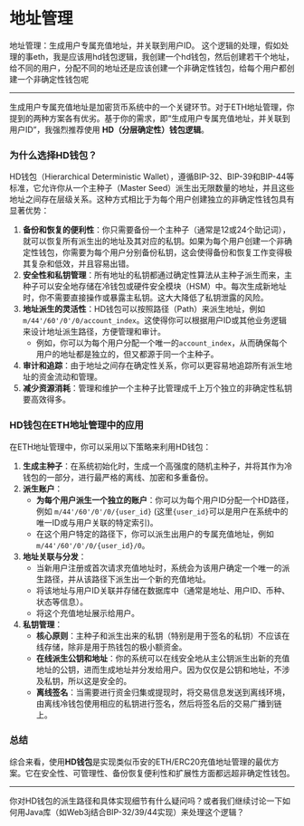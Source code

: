 # 地址管理
地址管理：生成用户专属充值地址，并关联到用户ID。 这个逻辑的处理，假如处理的事eth，我是应该用hd钱包逻辑，我创建一个hd钱包，然后创建若干个地址，给不同的用户，分配不同的地址还是应该创建一个非确定性钱包，给每个用户都创建一个非确定性钱包呢

---

生成用户专属充值地址是加密货币系统中的一个关键环节。对于ETH地址管理，你提到的两种方案各有优劣。基于你的需求，即“生成用户专属充值地址，并关联到用户ID”，我强烈推荐使用 **HD（分层确定性）钱包逻辑**。

### 为什么选择HD钱包？

HD钱包（Hierarchical Deterministic Wallet），遵循BIP-32、BIP-39和BIP-44等标准，它允许你从一个主种子（Master Seed）派生出无限数量的地址，并且这些地址之间存在层级关系。这种方式相比于为每个用户创建独立的非确定性钱包具有显著优势：

1.  **备份和恢复的便利性**：你只需要备份一个主种子（通常是12或24个助记词），就可以恢复所有派生出的地址及其对应的私钥。如果为每个用户创建一个非确定性钱包，你需要为每个用户分别备份私钥，这会使得备份和恢复工作变得极其复杂和低效，并且容易出错。
2.  **安全性和私钥管理**：所有地址的私钥都通过确定性算法从主种子派生而来，主种子可以安全地存储在冷钱包或硬件安全模块（HSM）中。每次生成新地址时，你不需要直接操作或暴露主私钥。这大大降低了私钥泄露的风险。
3.  **地址派生的灵活性**：HD钱包可以按照路径（Path）来派生地址，例如 `m/44'/60'/0'/0/account_index`。这使得你可以根据用户ID或其他业务逻辑来设计地址派生路径，方便管理和审计。
    * 例如，你可以为每个用户分配一个唯一的`account_index`，从而确保每个用户的地址都是独立的，但又都源于同一个主种子。
4.  **审计和追踪**：由于地址之间存在确定性关系，你可以更容易地追踪所有派生地址的资金流动和管理。
5.  **减少资源消耗**：管理和维护一个主种子比管理成千上万个独立的非确定性私钥要高效得多。

### HD钱包在ETH地址管理中的应用

在ETH地址管理中，你可以采用以下策略来利用HD钱包：

1.  **生成主种子**：在系统初始化时，生成一个高强度的随机主种子，并将其作为冷钱包的一部分，进行最严格的离线、加密和多重备份。
2.  **派生账户**：
    * **为每个用户派生一个独立的账户**：你可以为每个用户ID分配一个HD路径，例如 `m/44'/60'/0'/0/{user_id}` (这里`{user_id}`可以是用户在系统中的唯一ID或与用户关联的特定索引)。
    * 在这个用户特定的路径下，你可以派生出用户的专属充值地址，例如 `m/44'/60'/0'/0/{user_id}/0`。
3.  **地址关联与分发**：
    * 当新用户注册或首次请求充值地址时，系统会为该用户确定一个唯一的派生路径，并从该路径下派生出一个新的充值地址。
    * 将该地址与用户ID关联并存储在数据库中（通常是地址、用户ID、币种、状态等信息）。
    * 将这个充值地址展示给用户。
4.  **私钥管理**：
    * **核心原则**：主种子和派生出来的私钥（特别是用于签名的私钥）不应该在线存储，除非是用于热钱包的极小额资金。
    * **在线派生公钥和地址**：你的系统可以在线安全地从主公钥派生出新的充值地址的公钥，进而生成地址并分发给用户。因为仅仅是公钥和地址，不涉及私钥，所以这是安全的。
    * **离线签名**：当需要进行资金归集或提现时，将交易信息发送到离线环境，由离线冷钱包使用相应的私钥进行签名，然后将签名后的交易广播到链上。

### 总结

综合来看，使用**HD钱包**是实现类似币安的ETH/ERC20充值地址管理的最优方案。它在安全性、可管理性、备份恢复便利性和扩展性方面都远超非确定性钱包。

---

你对HD钱包的派生路径和具体实现细节有什么疑问吗？或者我们继续讨论一下如何用Java库（如Web3j结合BIP-32/39/44实现）来处理这个逻辑？